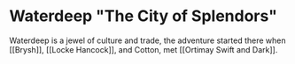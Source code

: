 # Waterdeep "The City of Splendors"
Waterdeep is a jewel of culture and trade, the adventure started there when [[Brysh]], [[Locke Hancock]], and Cotton, met [[Ortimay Swift and Dark]].